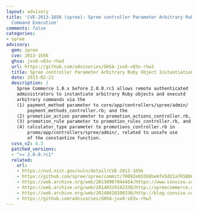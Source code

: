 ```yaml
---
layout: advisory
title: 'CVE-2013-1656 (spree): Spree controller Parameter Arbitrary Ruby Object Instantiation
  Command Execution'
comments: false
categories:
- spree
advisory:
  gem: spree
  cve: 2013-1656
  ghsa: jxx8-v83v-rhw3
  url: https://github.com/advisories/GHSA-jxx8-v83v-rhw3
  title: Spree controller Parameter Arbitrary Ruby Object Instantiation Command Execution
  date: 2013-02-21
  description: |
    Spree Commerce 1.0.x before 2.0.0.rc1 allows remote authenticated
    administrators to instantiate arbitrary Ruby objects and executd
    arbitrary commands via the
    (1) payment_method parameter to core/app/controllers/spree/admin/
        payment_methods_controller.rb; and the
    (2) promotion_action parameter to promotion_actions_controller.rb,
    (3) promotion_rule parameter to promotion_rules_controller.rb, and
    (4) calculator_type parameter to promotions_controller.rb in
        promo/app/controllers/spree/admin/, related to unsafe use
        of the constantize function.
  cvss_v2: 4.3
  patched_versions:
  - ">= 2.0.0.rc1"
  related:
    url:
    - https://nvd.nist.gov/vuln/detail/CVE-2013-1656
    - https://github.com/spree/spree/commit/70092eb55b8be8fe5d21a7658b62da658612fba7
    - https://web.archive.org/web/20130907044454/https://www.conviso.com.br/advisories/CVE-2013-1656.txt
    - https://web.archive.org/web/20140329142330/http://spreecommerce.com/blog/multiple-security-vulnerabilities-fixed
    - https://web.archive.org/web/20140618100330/http://blog.conviso.com.br/2013/03/spree-commerce-multiple-unsafe.html
    - https://github.com/advisories/GHSA-jxx8-v83v-rhw3
---
```

